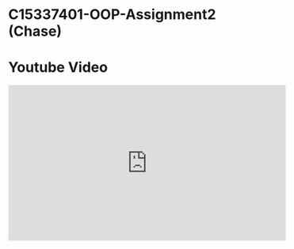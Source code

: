 # C15337401-OOP-Assignment2 (Chase)

# Youtube Video

<iframe width="560" height="315" src="https://www.youtube.com/embed/KtCRVH68Xo0" frameborder="0" allowfullscreen></iframe>
